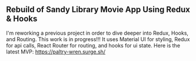 ## Rebuild of Sandy Library Movie App Using Redux & Hooks
I'm reworking a previous project in order to dive deeper into Redux, Hooks, and Routing. This work is in progress!!! It uses Material UI for styling, Redux for api calls, React Router for routing, and hooks for ui state.
Here is the latest MVP: https://paltry-wren.surge.sh/
